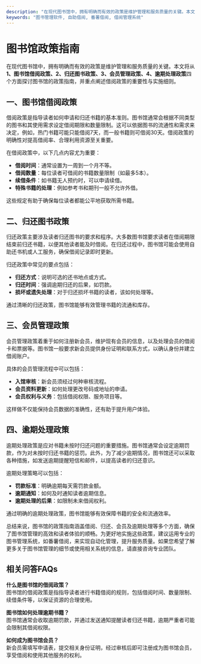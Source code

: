 ```yaml
---
description: "在现代图书馆中，拥有明确而有效的政策是维护管理和服务质量的关键。本文将从**1、图书馆借阅政策、2、归还图书政策、3、会员管理政策、4、逾期处理政策**四个方面探讨图书馆的政策指南，并重点阐述借阅政策的重要性与实施细则。"
keywords: "图书管理软件, 自助借阅, 番薯借阅, 借阅管理系统"
---
```

# 图书馆政策指南

在现代图书馆中，拥有明确而有效的政策是维护管理和服务质量的关键。本文将从**1、图书馆借阅政策、2、归还图书政策、3、会员管理政策、4、逾期处理政策**四个方面探讨图书馆的政策指南，并重点阐述借阅政策的重要性与实施细则。

## 一、图书馆借阅政策

借阅政策是指导读者如何申请和归还书籍的基本准则。图书馆通常会根据不同类型的图书和其使用需求设定借阅期限和数量限制。这可以依据图书的流通性和需求来决定，例如，热门书籍可能只能借阅7天，而一般书籍则可借阅30天。借阅政策的明确性对提高借阅率、合理利用资源至关重要。

在借阅政策中，以下几点内容尤为重要：
- **借阅时间**：通常设置为一周到一个月不等。
- **借阅数量**：每位读者可借阅的书籍数量限制（如最多5本）。
- **续借条件**：如书籍无人预约时，可以申请续借。
- **特殊书籍的处理**：例如参考书和期刊一般不允许外借。

这些规定有助于确保每位读者都能公平地获取所需书籍。

## 二、归还图书政策

归还政策主要涉及读者归还图书的要求和程序。大多数图书馆要求读者在借阅期限结束前归还书籍，以便其他读者能及时借阅。在归还过程中，图书馆可能会使用自助还书机或人工服务，确保借阅记录即时更新。

归还政策中常见的要点包括：
- **归还方式**：说明可选的还书地点或方式。
- **归还时间**：强调逾期归还的后果，如罚款。
- **损坏或遗失处理**：对于归还损坏书籍的读者，该如何处理等。

通过清晰的归还政策，图书馆能够有效管理书籍的流通和库存。

## 三、会员管理政策

会员管理政策着重于如何注册新会员，维护现有会员的信息，以及处理会员的借阅卡和票据等。图书馆一般要求新会员提供身份证明和联系方式，以确认身份并建立借阅账户。

具体的会员管理流程中可以包括：
- **入馆审核**：新会员须经过何种审核流程。
- **会员资料更新**：如何处理更改号码或地址的申请。
- **会员权利与义务**：包括借阅权限、服务项目等。

这样做不仅能保持会员数据的准确性，还有助于提升用户体验。

## 四、逾期处理政策

逾期处理政策是应对书籍未按时归还问题的重要措施。图书馆通常会设定逾期罚款，作为对未按时归还书籍的惩罚。此外，为了减少逾期情况，图书馆还可以采取各种措施，如发送逾期提醒短信和邮件，以提高读者的归还意识。

逾期处理策略可以包括：
- **罚款标准**：明确逾期每天需罚款金额。
- **逾期通知**：如何及时通知读者逾期信息。
- **逾期处理的后果**：如限制未来借阅权利。

通过明确的逾期处理政策，图书馆能够有效保障书籍的安全和流通效率。

总结来说，图书馆的政策指南涵盖借阅、归还、会员及逾期处理等多个方面，确保了图书馆管理的高效和读者体验的顺畅。为更好地实施这些政策，建议运用专业的图书管理系统，如番薯借阅，来实现自动化管理，提升服务质量。如果您希望了解更多关于图书馆管理的细节或使用相关系统的信息，请直接咨询专业团队。

## 相关问答FAQs

**什么是图书馆的借阅政策？**  
图书馆的借阅政策是指指导读者进行书籍借阅的规则，包括借阅时间、数量限制、续借条件等，以保证资源的合理使用。

**图书馆如何处理逾期书籍？**  
图书馆通常会收取逾期罚款，并通过发送通知提醒读者归还书籍，逾期严重者可能会限制其借阅权限。

**如何成为图书馆会员？**  
新会员需填写申请表，提交相关身份证明，经过审核后即可注册成为图书馆会员，享受借阅和使用其他服务的权利。
